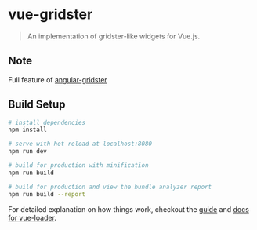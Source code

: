 # vue-gridster

> An implementation of gridster-like widgets for Vue.js.

## Note
Full feature of [angular-gridster](https://github.com/ManifestWebDesign/angular-gridster)

## Build Setup

``` bash
# install dependencies
npm install

# serve with hot reload at localhost:8080
npm run dev

# build for production with minification
npm run build

# build for production and view the bundle analyzer report
npm run build --report
```

For detailed explanation on how things work, checkout the [guide](http://vuejs-templates.github.io/webpack/) and [docs for vue-loader](http://vuejs.github.io/vue-loader).


